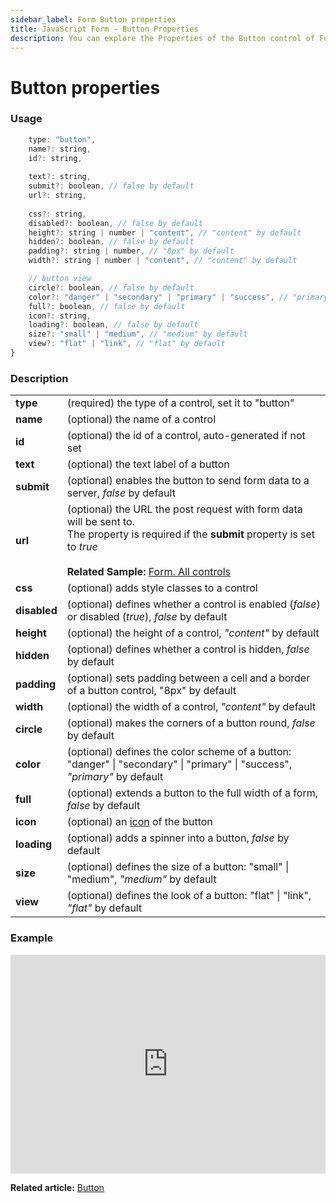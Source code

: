 ```yaml
---
sidebar_label: Form Button properties
title: JavaScript Form - Button Properties 
description: You can explore the Properties of the Button control of Form in the documentation of the DHTMLX JavaScript UI library. Browse developer guides and API reference, try out code examples and live demos, and download a free 30-day evaluation version of DHTMLX Suite.
---
```


# Button properties

### Usage

```javascript
	type: "button",
	name?: string,
	id?: string,
	
	text?: string,
	submit?: boolean, // false by default
	url?: string,
	
	css?: string,
	disabled?: boolean, // false by default
	height?: string | number | "content", // "content" by default
	hidden?: boolean, // false by default
	padding?: string | number, // "8px" by default
	width?: string | number | "content", // "content" by default

	// button view
	circle?: boolean, // false by default
	color?: "danger" | "secondary" | "primary" | "success", // "primary" by default
	full?: boolean, // false by default
	icon?: string,
	loading?: boolean, // false by default
	size?: "small" | "medium", // "medium" by default
	view?: "flat" | "link", // "flat" by default
}
```

### Description

<table>
	<tbody>
        <tr>
			<td><b>type</b></td>
			<td>(required) the type of a control, set it to "button" </td>
		</tr>
		<tr>
			<td><b>name</b></td>
			<td>(optional) the name of a control </td>
		</tr>
		<tr>
			<td><b>id</b></td>
			<td>(optional) the id of a control, auto-generated if not set </td>
		</tr>
		<tr>
			<td><b>text</b></td>
			<td>(optional) the text label of a button </td>
		</tr>
		<tr>
			<td><b>submit</b></td>
			<td>(optional) enables the button to send form data to a server, <i>false</i> by default </td>
		</tr>
		<tr>
			<td><b>url</b></td>
			<td>(optional) the URL the post request with form data will be sent to. <br>The property is required if the <b>submit</b> property is set to <i>true</i><br/><br><b>Related Sample: </b><a href="https://snippet.dhtmlx.com/ikyyekxq" target="_blank">Form. All controls</a>
			</td>
		</tr>
		<tr>
			<td><b>css</b></td>
			<td>(optional) adds style classes to a control</td>
		</tr>
		<tr>
			<td><b>disabled</b></td>
			<td>(optional) defines whether a control is enabled (<i>false</i>) or disabled (<i>true</i>), <i>false</i> by default</td>
		</tr>
		<tr>
			<td><b>height</b></td>
			<td>(optional) the height of a control, <i>"content"</i> by default </td>
		</tr>
		<tr>
			<td><b>hidden</b></td>
			<td>(optional) defines whether a control is hidden, <i>false</i> by default</td>
		</tr>
		<tr>
			<td><b>padding</b></td>
			<td>(optional) sets padding between a cell and a border of a button control, "8px" by default</td>
		</tr>
		<tr>
			<td><b>width</b></td>
			<td>(optional) the width of a control, <i>"content"</i> by default </td>
		</tr>
		<tr>
			<td><b>circle</b></td>
			<td>(optional) makes the corners of a button round, <i>false</i> by default</td>
		</tr>
		<tr>
			<td><b>color</b></td>
			<td>(optional) defines the color scheme of a button: "danger" | "secondary" | "primary" | "success", <i>"primary"</i> by default</td>
		</tr>
		<tr>
			<td><b>full</b></td>
			<td>(optional) extends a button to the full width of a form, <i>false</i> by default</td>
		</tr>
		<tr>
			<td><b>icon</b></td>
			<td>(optional) an <a href="../../../../helpers/icon">icon</a> of the button</td>
		</tr>
		<tr>
			<td><b>loading</b></td>
			<td>(optional) adds a spinner into a button, <i>false</i> by default</td>
		</tr>
		<tr>
			<td><b>size</b></td>
			<td>(optional) defines the size of a button: "small" | "medium", <i>"medium"</i> by default</td>
		</tr>
		<tr>
			<td><b>view</b></td>
			<td>(optional) defines the look of a button: "flat" | "link", <i>"flat"</i> by default</td>
		</tr>
    </tbody>
</table>

### Example

<iframe src="https://snippet.dhtmlx.com/qgxzwyfa?mode=js" frameborder="0" class="snippet_iframe" width="100%" height="350"></iframe>

**Related article:** [Button](form/button.md)